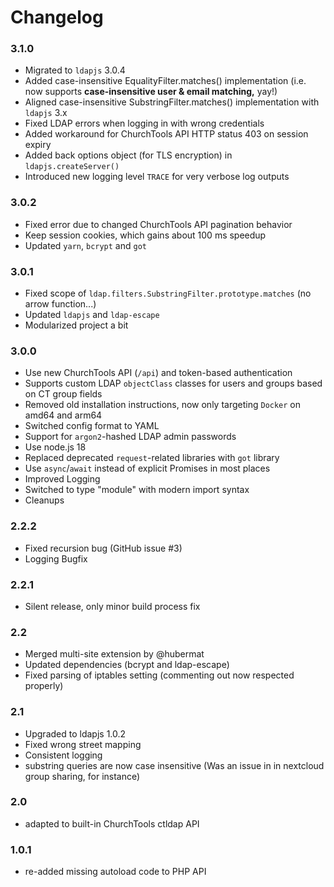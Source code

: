 # Changelog

### 3.1.0
- Migrated to `ldapjs` 3.0.4
- Added case-insensitive EqualityFilter.matches() implementation
(i.e. now supports **case-insensitive user & email matching,** yay!)
- Aligned case-insensitive SubstringFilter.matches() implementation with `ldapjs` 3.x
- Fixed LDAP errors when logging in with wrong credentials
- Added workaround for ChurchTools API HTTP status 403 on session expiry
- Added back options object (for TLS encryption) in `ldapjs.createServer()`
- Introduced new logging level `TRACE` for very verbose log outputs

### 3.0.2
- Fixed error due to changed ChurchTools API pagination behavior
- Keep session cookies, which gains about 100 ms speedup
- Updated `yarn`, `bcrypt` and `got`

### 3.0.1
- Fixed scope of `ldap.filters.SubstringFilter.prototype.matches` (no arrow function...)
- Updated `ldapjs` and `ldap-escape`
- Modularized project a bit

### 3.0.0
- Use new ChurchTools API (`/api`) and token-based authentication
- Supports custom LDAP `objectClass` classes for users and groups based on CT group fields
- Removed old installation instructions, now only targeting `Docker` on amd64 and arm64
- Switched config format to YAML
- Support for `argon2`-hashed LDAP admin passwords
- Use node.js 18
- Replaced deprecated `request`-related libraries with `got` library
- Use `async`/`await` instead of explicit Promises in most places
- Improved Logging
- Switched to type "module" with modern import syntax
- Cleanups

### 2.2.2
- Fixed recursion bug (GitHub issue #3)
- Logging Bugfix

### 2.2.1
- Silent release, only minor build process fix

### 2.2
- Merged multi-site extension by @hubermat
- Updated dependencies (bcrypt and ldap-escape)
- Fixed parsing of iptables setting (commenting out now respected properly)

### 2.1
- Upgraded to ldapjs 1.0.2
- Fixed wrong street mapping
- Consistent logging
- substring queries are now case insensitive
  (Was an issue in in nextcloud group sharing, for instance)

### 2.0
- adapted to built-in ChurchTools ctldap API

### 1.0.1
- re-added missing autoload code to PHP API